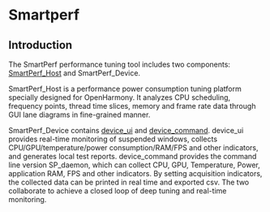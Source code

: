 # Smartperf
## Introduction
The SmartPerf performance tuning tool includes two components: [SmartPerf_Host](./smartperf_host/README.md) and SmartPerf_Device.

SmartPerf_Host is a performance power consumption tuning platform specially designed for OpenHarmony. It analyzes CPU scheduling, frequency points, thread time slices, memory and frame rate data through GUI lane diagrams in fine-grained manner.

SmartPerf_Device contains [device_ui](./smartperf_device/device_ui/README_zh.md) and [device_command](./smartperf_device/device_command/README_zh.md). device_ui provides real-time monitoring of suspended windows, collects CPU/GPU/temperature/power consumption/RAM/FPS and other indicators, and generates local test reports. device_command provides the command line version SP_daemon, which can collect CPU, GPU, Temperature, Power, application RAM, FPS and other indicators. By setting acquisition indicators, the collected data can be printed in real time and exported csv. The two collaborate to achieve a closed loop of deep tuning and real-time monitoring.